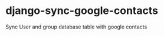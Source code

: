 django-sync-google-contacts
===========================

Sync User and group database table with google contacts
